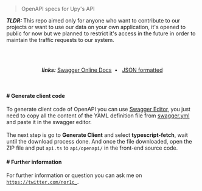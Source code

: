 > OpenAPI specs for Upy's API

<b><i>TLDR: </i></b> This repo aimed only for anyone who want to contribute to our projects or want to use our data on your own application, it's opened to public for now but we planned to restrict it's access in the future in order to maintain the traffic requests to our system.

<br><br>
<p align="center">
  <b><i>links:</i></b> 
  <a href="https://public.upy.moe/docs">Swagger Online Docs</a>&nbsp; • &nbsp;
  <a href="https://public.upy.moe/docs.json">JSON formatted</a>
</p>
<br>

#### # Generate client code
To generate client code of OpenAPI you can use <a href="https://editor.swagger.io/">Swagger Editor</a>, you just need to copy all the content of the YAML definition file from <a href="https://github.com/upydotmoe/spec/blob/main/swagger.yml">swagger.yml</a> and paste it in the swagger editor.
<br><br>
The next step is go to **Generate Client** and select **typescript-fetch**, wait until the download process done. And once the file downloaded, open the ZIP file and put `api.ts` to `api/openapi/` in the front-end source code.


#### # Further information
For further information or question you can ask me on <a href="https://twitter.com/nor1c_">`https://twitter.com/nor1c_`</a>.
